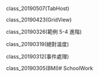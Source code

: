 class_20190507(TabHost)	

class_20190423(GridView)

class_20190326(範例 5-4 進階)	

class_20190319(絕對溫度)	

class_20190312(事件處理)	

class_20190305(BMI)# SchoolWork
